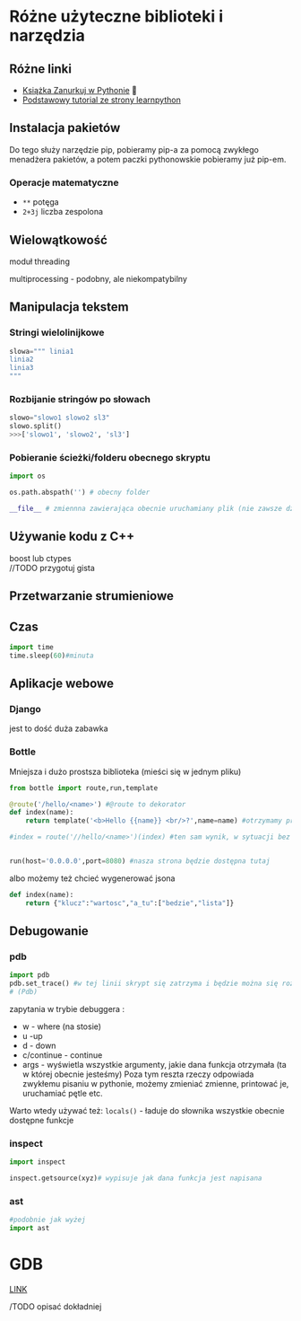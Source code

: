 # Różne użyteczne biblioteki i narzędzia

## Różne linki

 - [Książka Zanurkuj w Pythonie](https://pl.wikibooks.org/wiki/Zanurkuj_w_Pythonie/Wersja_do_druku) 📖
 - [Podstawowy tutorial ze strony learnpython](https://www.learnpython.org/)


## Instalacja pakietów
Do tego służy narzędzie pip, pobieramy pip-a za pomocą zwykłego menadżera pakietów, a potem paczki pythonowskie pobieramy już pip-em.

### Operacje matematyczne
- `**` potęga  
- `2+3j` liczba zespolona

## Wielowątkowość
moduł threading

multiprocessing - podobny, ale niekompatybilny

## Manipulacja tekstem

### Stringi wielolinijkowe
```python
slowa=""" linia1
linia2
linia3
"""
```

### Rozbijanie stringów po słowach
```python
slowo="slowo1 slowo2 sl3"
slowo.split()
>>>['slowo1', 'slowo2', 'sl3']
```
### Pobieranie ścieżki/folderu obecnego skryptu
```python
import os

os.path.abspath('') # obecny folder

__file__ # zmiennna zawierająca obecnie uruchamiany plik (nie zawsze działa)

```

## Używanie kodu z C++
boost lub ctypes  
//TODO przygotuj gista


## Przetwarzanie strumieniowe

## Czas
```python
import time
time.sleep(60)#minuta
```

## Aplikacje webowe

### Django 
jest to dość duża zabawka

### Bottle
Mniejsza i dużo prostsza biblioteka (mieści się w jednym pliku)

```python
from bottle import route,run,template

@route('/hello/<name>') #@route to dekorator
def index(name):
    return template('<b>Hello {{name}} <br/>?',name=name) #otrzymamy prostego html-a

#index = route('//hello/<name>')(index) #ten sam wynik, w sytuacji bez @route


run(host='0.0.0.0',port=8080) #nasza strona będzie dostępna tutaj

```

albo możemy też chcieć wygenerować jsona
```python
def index(name):
    return {"klucz":"wartosc","a_tu":["bedzie","lista"]}
```

## Debugowanie

### pdb

```python
import pdb
pdb.set_trace() #w tej linii skrypt się zatrzyma i będzie można się rozejrzeć
# (Pdb)
```
zapytania w trybie debuggera :
- w - where (na stosie)
- u -up
- d - down
- c/continue - continue
- args - wyświetla wszystkie argumenty, jakie dana funkcja otrzymała (ta w której obecnie jesteśmy)
Poza tym reszta rzeczy odpowiada zwykłemu pisaniu w pythonie, możemy zmieniać zmienne, printować je, uruchamiać pętle etc.

Warto wtedy używać też:
`locals()` - ładuje do słownika wszystkie obecnie dostępne funkcje

### inspect
```python
import inspect

inspect.getsource(xyz)# wypisuje jak dana funkcja jest napisana

```

### ast
```python
#podobnie jak wyżej
import ast
```

# GDB

[LINK](https://wiki.python.org/moin/DebuggingWithGdb)

/TODO opisać dokładniej
